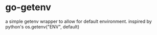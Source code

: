 # go-getenv
a simple getenv wrapper to allow for default environment. inspired by python's os.getenv("ENV", default)
